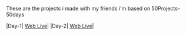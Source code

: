 These are the projects i made with my friends i'm based on 50Projects-50days

|Day-1| [Web Live](https://hoangviet2796.github.io/50projects-50days/Day-1/index.html)|
|Day-2| [Web Live](https://hoangviet2796.github.io/50projects-50days/Day-2/index.html)|